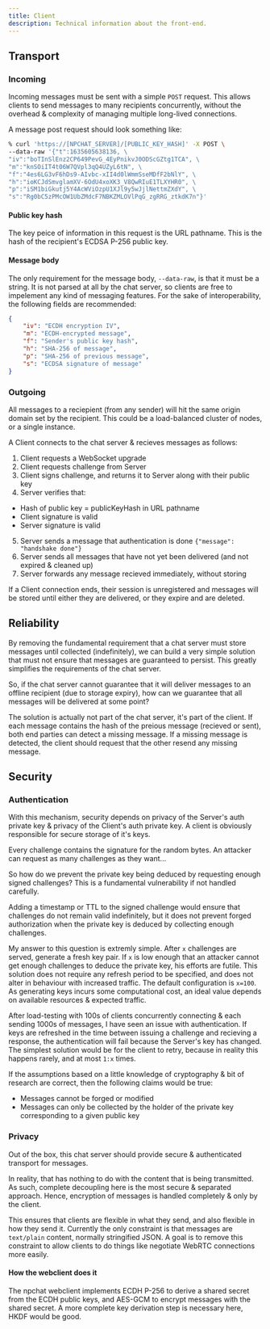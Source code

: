 ```yaml
---
title: Client
description: Technical information about the front-end.
---
```

## Transport
### Incoming
Incoming messages must be sent with a simple `POST` request. This allows clients to send messages to many recipients concurrently, without the overhead & complexity of managing multiple long-lived connections.

A message post request should look something like:
```zsh
% curl 'https://[NPCHAT_SERVER]/[PUBLIC_KEY_HASH]' -X POST \
--data-raw '{"t":1635605638136, \
"iv":"boTInSlEnz2CP649PevG_4EyPnikvJ0ODScGZtg1TCA", \
"m":"knSOiIT4t06W7QVpl3qQ4UZyL6tN", \
"f":"4es6LG3vF6hDs9-AIvbc-xII4d0lWmmSseMDfF2bNlY", \
"h":"ioKCJdSmvglamXV-6OdU4xoXK3_V8QwRIuE1TLXYHR0", \
"p":"iSM1biGkutj5Y4AcWViOzpU1XJl9y5wJjlNettmZXdY", \
"s":"Rg0bC5zPMcOW1UbZMdcF7NBKZMLOVlPqG_zgRRG_ztkdK7n"}'
```
#### Public key hash
The key peice of information in this request is the URL pathname. This is the hash of the recipient's ECDSA P-256 public key.

#### Message body
The only requirement for the message body, `--data-raw`, is that it must be a string. It is not parsed at all by the chat server, so clients are free to impelement any kind of messaging features. For the sake of interoperability, the following fields are recommended:
```json
{
	"iv": "ECDH encryption IV",
	"m": "ECDH-encrypted message",
	"f": "Sender's public key hash",
	"h": "SHA-256 of message",
	"p": "SHA-256 of previous message",
	"s": "ECDSA signature of message"
}
```


### Outgoing
All messages to a reciepient (from any sender) will hit the same origin domain set by the recipient. This could be a load-balanced cluster of nodes, or a single instance.

A Client connects to the chat server & recieves messages as follows:
1. Client requests a WebSocket upgrade
2. Client requests challenge from Server
3. Client signs challenge, and returns it to Server along with their public key
4. Server verifies that:
  - Hash of public key = publicKeyHash in URL pathname
  - Client signature is valid
  - Server signature is valid
5. Server sends a message that authentication is done `{"message": "handshake done"}`
6. Server sends all messages that have not yet been delivered (and not expired & cleaned up)
7. Server forwards any message recieved immediately, without storing

If a Client connection ends, their session is unregistered and messages will be stored until either they are delivered, or they expire and are deleted.

## Reliability
By removing the fundamental requirement that a chat server must store messages until collected (indefinitely), we can build a very simple solution that must not ensure that messages are guaranteed to persist. This greatly simplifies the requirements of the chat server.

So, if the chat server cannot guarantee that it will deliver messages to an offline recipient (due to storage expiry), how can we guarantee that all messages will be delivered at some point?

The solution is actually not part of the chat server, it's part of the client. If each message contains the hash of the preious message (recieved or sent), both end parties can detect a missing message. If a missing message is detected, the client should request that the other resend any missing message.

## Security
### Authentication
With this mechanism, security depends on privacy of the Server's auth private key & privacy of the Client's auth private key. A client is obviously responsible for secure storage of it's keys.

Every challenge contains the signature for the random bytes. An attacker can request as many challenges as they want...

So how do we prevent the private key being deduced by requesting enough signed challenges? This is a fundamental vulnerability if not handled carefully.

Adding a timestamp or TTL to the signed challenge would ensure that challenges do not remain valid indefinitely, but it does not prevent forged authorization when the private key is deduced by collecting enough challenges.

My answer to this question is extremly simple. After `x` challenges are served, generate a fresh key pair. If `x` is low enough that an attacker cannot get enough challenges to deduce the private key, his efforts are futile. This solution does not require any refresh period to be specified, and does not alter in behaviour with increased traffic. The default configuration is `x=100`. As generating keys incurs some computational cost, an ideal value depends on available resources & expected traffic.

After load-testing with 100s of clients concurrently connecting & each sending 1000s of messages, I have seen an issue with authentication. If keys are refreshed in the time between issuing a challenge and recieving a response, the authentication will fail because the Server's key has changed. The simplest solution would be for the client to retry, because in reality this happens rarely, and at most `1:x` times.

If the assumptions based on a little knowledge of cryptography & bit of research are correct, then the following claims would be true:
- Messages cannot be forged or modified
- Messages can only be collected by the holder of the private key corresponding to a given public key

### Privacy
Out of the box, this chat server should provide secure & authenticated transport for messages.

In reality, that has nothing to do with the content that is being transmitted. As such, complete decoupling here is the most secure & separated approach. Hence, encryption of messages is handled completely & only by the client.

This ensures that clients are flexible in what they send, and also flexible in how they send it. Currently the only constraint is that messages are `text/plain` content, normally stringified JSON. A goal is to remove this constraint to allow clients to do things like negotiate WebRTC connections more easily.

#### How the webclient does it
The npchat webclient implements ECDH P-256 to derive a shared secret from the ECDH public keys, and AES-GCM to encrypt messages with the shared secret. A more complete key derivation step is necessary here, HKDF would be good.
